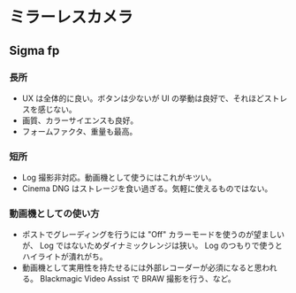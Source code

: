 # ミラーレスカメラ

## Sigma fp

### 長所

- UX は全体的に良い。ボタンは少ないが UI の挙動は良好で、それほどストレスを感じない。
- 画質、カラーサイエンスも良好。
- フォームファクタ、重量も最高。

### 短所

- Log 撮影非対応。動画機として使うにはこれがキツい。
- Cinema DNG はストレージを食い過ぎる。気軽に使えるものではない。

### 動画機としての使い方

- ポストでグレーディングを行うには "Off" カラーモードを使うのが望ましいが、 Log ではないためダイナミックレンジは狭い。 Log のつもりで使うとハイライトが潰れがち。
- 動画機として実用性を持たせるには外部レコーダーが必須になると思われる。 Blackmagic Video Assist で BRAW 撮影を行う、など。
